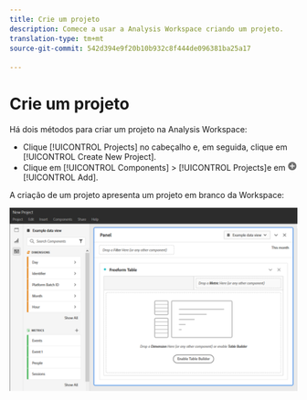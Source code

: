 ```yaml
---
title: Crie um projeto
description: Comece a usar a Analysis Workspace criando um projeto.
translation-type: tm+mt
source-git-commit: 542d394e9f20b10b932c8f444de096381ba25a17

---
```



# Crie um projeto

Há dois métodos para criar um projeto na Analysis Workspace:

* Clique [!UICONTROL Projects] no cabeçalho e, em seguida, clique em [!UICONTROL Create New Project].
* Clique em [!UICONTROL Components] > [!UICONTROL Projects]e em ![Adicionar](../assets/add.png) [!UICONTROL Add].

A criação de um projeto apresenta um projeto em branco da Workspace:

![Projeto em branco](../assets/blank-project.png)

<!-- This page serves as a placeholder for the 'Create project' modal that is currently in the old world. -->
